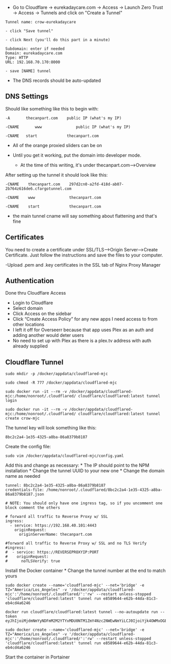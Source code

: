 

- Go to Cloudflare -> eurekadaycare.com -> Access -> Launch Zero Trust -> Access -> Tunnels and click on "Create a Tunnel"

```
Tunnel name: crow-eurekadaycare

- click "Save tunnel"

- click Next (you'll do this part in a minute)

Subdomain: enter if needed
Domain: eurekadaycare.com
Type: HTTP
URL: 192.168.70.170:8000

- save [NAME] tunnel
```

- The DNS records should be auto-updated




## DNS Settings ##

Should like something like this to begin with:

```
-A       thecanpart.com    public IP (what's my IP)

-CNAME       www               public IP (what's my IP)

-CNAME   start             thecanpart.com
```

* All of the orange proxied sliders can be on

* Until you get it working, put the domain into developer mode.
	* At the time of this writing, it's under thecanpart.com-->Overview


After setting up the tunnel it should look like this:

```
-CNAME    thecanpart.com    297d2cn0-a2fd-418d-ab07-2b764z616de6.cfargotunnel.com

-CNAME    www               thecanpart.com

-CNAME    start             thecanpart.com
```

* the main tunnel cname will say something about flattening and that's fine



## Certificates ##

You need to create a certificate under SSL/TLS-->Origin Server-->Create Certificate. Just follow the instructions and save the files to your computer.


-Upload .pem and .key certificates in the SSL tab of Nginx Proxy Manager




## Authentication ##

Done thru Cloudflare Access

* Login to Cloudflare
* Select domain
* Click Access on the sidebar
* Click “Create Access Policy” for any new apps I need access to from other locations
* I left it off for Overseerr because that app uses Plex as an auth and adding another would deter users
* No need to set up with Plex as there is a plex.tv address with auth already supplied



## Cloudflare Tunnel ##

```
sudo mkdir -p /docker/appdata/cloudflared-mjc

sudo chmod -R 777 /docker/appdata/cloudflared-mjc

sudo docker run -it --rm -v /docker/appdata/cloudflared-mjc:/home/nonroot/.cloudflared/ cloudflare/cloudflared:latest tunnel login

sudo docker run -it --rm -v /docker/appdata/cloudflared-mjc:/home/nonroot/.cloudflared/ cloudflare/cloudflared:latest tunnel create crow-mjc
```

The tunnel key will look something like this:

	8bc2c2a4-1e35-4325-a8ba-86a8379b8187

Create the config file:

```
sudo vim /docker/appdata/cloudflared-mjc/config.yaml
```

Add this and change as necessary:
	* The IP should point to the NPM installation
	* Change the tunnel UUID to your new one
	* Change the domain name as needed

```
tunnel: 8bc2c2a4-1e35-4325-a8ba-86a8379b8187
credentials-file: /home/nonroot/.cloudflared/8bc2c2a4-1e35-4325-a8ba-86a8379b8187.json

# NOTE: You should only have one ingress tag, so if you uncomment one block comment the others

# forward all traffic to Reverse Proxy w/ SSL
ingress:
  - service: https://192.168.40.101:4443
    originRequest:
      originServerName: thecanpart.com

#forward all traffic to Reverse Proxy w/ SSL and no TLS Verify
#ingress:
#  - service: https://REVERSEPROXYIP:PORT
#    originRequest:
#      noTLSVerify: true
```

Install the Docker container
	* Change the tunnel number at the end to match yours

```
sudo docker create --name='cloudflared-mjc' --net='bridge' -e TZ="America/Los_Angeles" -v '/docker/appdata/cloudflared-mjc':'/home/nonroot/.cloudflared/':'rw' --restart unless-stopped 'cloudflare/cloudflared:latest' tunnel run e8589644-e62b-44da-81c3-eb4cd4a6246
```


```
docker run cloudflare/cloudflared:latest tunnel --no-autoupdate run --token eyJhIjoiMjdmNmYyNDFmM2M2YTYxMDU0NTM1ZmY4Nzc2NWEwNmYiLCJ0IjoiYjk4OWMxOGEtNmI3Zi00MDkwLTk2ZmEtMTczOTRmNmExM2E4IiwicyI6IlptUTVZV0ZsTnpjdE5qYzBPUzAwTkRBekxXSmhaR0V0TWpRME0yWmhZbU5tTlROaiJ9
```


```
sudo docker create --name='cloudflared-mjc' --net='bridge' -e TZ="America/Los_Angeles" -v '/docker/appdata/cloudflared-mjc':'/home/nonroot/.cloudflared/':'rw' --restart unless-stopped 'cloudflare/cloudflared:latest' tunnel run e8589644-e62b-44da-81c3-eb4cd4a6246
```







Start the container in Portainer